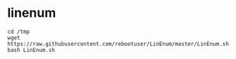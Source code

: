# linenum

    cd /tmp
    wget https://raw.githubusercontent.com/rebootuser/LinEnum/master/LinEnum.sh
    bash LinEnum.sh


